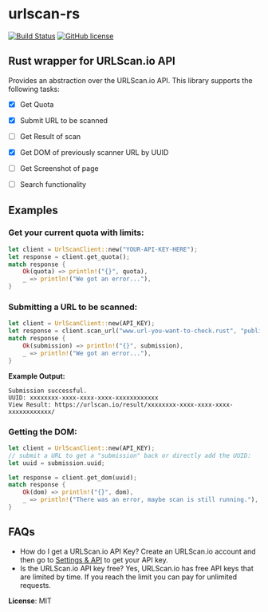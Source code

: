 # urlscan-rs

[![Build Status](https://github.com/Ix76y/urlscan-rs/actions/workflows/rust.yml/badge.svg)](https://github.com/Ix76y/urlscan-rs/actions/workflows/rust.yml)
[![GitHub license](https://img.shields.io/github/license/Ix76y/urlscan-rs?style=plastic)](https://github.com/Ix76y/urlscan-rs/blob/main/LICENSE)

## Rust wrapper for URLScan.io API

Provides an abstraction over the URLScan.io API. 
This library supports the following tasks:
- [x] Get Quota
- [x] Submit URL to be scanned
- [ ] Get Result of scan
- [x] Get DOM of previously scanner URL by UUID
- [ ] Get Screenshot of page
- [ ] Search functionality


## Examples
### Get your current quota with limits:
```Rust
let client = UrlScanClient::new("YOUR-API-KEY-HERE");
let response = client.get_quota();
match response {
    Ok(quota) => println!("{}", quota),
    _ => println!("We got an error..."),
}
```

### Submitting a URL to be scanned:
```Rust
let client = UrlScanClient::new(API_KEY);
let response = client.scan_url("www.url-you-want-to-check.rust", "public", vec![]);
match response {
    Ok(submission) => println!("{}", submission),
    _ => println!("We got an error..."),
}
```

**Example Output:**
```
Submission successful. 
UUID: xxxxxxxx-xxxx-xxxx-xxxx-xxxxxxxxxxxx
View Result: https://urlscan.io/result/xxxxxxxx-xxxx-xxxx-xxxx-xxxxxxxxxxxx/
```

### Getting the DOM:
```Rust
let client = UrlScanClient::new(API_KEY);
// submit a URL to get a "submission" back or directly add the UUID:
let uuid = submission.uuid;

let response = client.get_dom(uuid);
match response {
    Ok(dom) => println!("{}", dom),
    _ => println!("There was an error, maybe scan is still running."),
}
```

## FAQs
- How do I get a URLScan.io API Key? 
Create an URLScan.io account and then go to [Settings & API](https://urlscan.io/user/profile/) to get your API key.
- Is the URLScan.io API key free? Yes, URLScan.io has free API keys that are limited by time. If you reach the limit you can pay for unlimited requests.


**License**: MIT